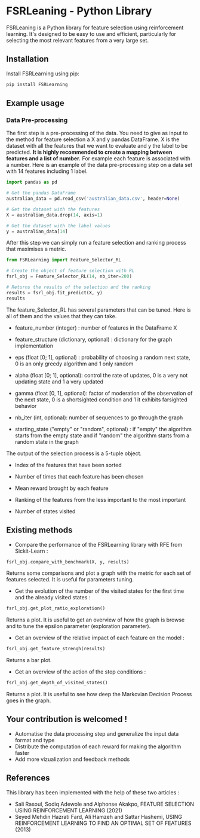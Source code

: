 # FSRLeaning - Python Library

FSRLeaning is a Python library for feature selection using reinforcement learning. It's designed to be easy to use and efficient, particularly for selecting the most relevant features from a very large set.

## Installation

Install FSRLearning using pip:

```bash
pip install FSRLearning
```

## Example usage

### Data Pre-processing

The first step is a pre-processing of the data. You need to give as input to the method for feature selection a X and y pandas DataFrame. X is the dataset with all the features that we want to evaluate and y the label to be predicted. **It is highly recommended to create a mapping between features and a list of number.** For example each feature is associated with a number. Here is an example of the data pre-processing step on a data set with 14 features including 1 label.
```python
import pandas as pd

# Get the pandas DataFrame
australian_data = pd.read_csv('australian_data.csv', header=None)

# Get the dataset with the features
X = australian_data.drop(14, axis=1)

# Get the dataset with the label values
y = australian_data[14]
```

After this step we can simply run a feature selection and ranking process that maximises a metric. 

```python
from FSRLearning import Feature_Selector_RL

# Create the object of feature selection with RL
fsrl_obj = Feature_Selector_RL(14, nb_iter=200)

# Returns the results of the selection and the ranking
results = fsrl_obj.fit_predict(X, y)
results
```

The feature_Selector_RL has several parameters that can be tuned. Here is all of them and the values that they can take.

- feature_number (integer) : number of features in the DataFrame X

- feature_structure (dictionary, optional) : dictionary for the graph implementation
- eps (float [0; 1], optional) : probability of choosing a random next state, 0 is an only greedy algorithm and 1 only random
- alpha (float [0; 1], optional): control the rate of updates, 0 is a very not updating state and 1 a very updated
- gamma (float [0, 1], optional): factor of moderation of the observation of the next state, 0 is a shortsighted condition and 1 it exhibits farsighted behavior
- nb_iter (int, optional): number of sequences to go through the graph
- starting_state ("empty" or "random", optional) : if "empty" the algorithm starts from the empty state and if "random" the algorithm starts from a random state in the graph 

The output of the selection process is a 5-tuple object.

- Index of the features that have been sorted

- Number of times that each feature has been chosen
- Mean reward brought by each feature
- Ranking of the features from the less important to the most important
- Number of states visited


## Existing methods

- Compare the performance of the FSRLearning library with RFE from Sickit-Learn :

```python
fsrl_obj.compare_with_benchmark(X, y, results)
```
Returns some comparisons and plot a graph with the metric for each set of features selected. It is useful for parameters tuning. 

- Get the evolution of the number of the visited states for the first time and the already visited states :

```python
fsrl_obj.get_plot_ratio_exploration()
```
Returns a plot. It is useful to get an overview of how the graph is browse and to tune the epsilon parameter (exploration parameter).

- Get an overview of the relative impact of each feature on the model :

```python
fsrl_obj.get_feature_strengh(results)
```

Returns a bar plot.

- Get an overview of the action of the stop conditions :

```python
fsrl_obj.get_depth_of_visited_states()
```

Returns a plot. It is useful to see how deep the Markovian Decision Process goes in the graph. 

## Your contribution is welcomed !

- Automatise the data processing step and generalize the input data format and type
- Distribute the computation of each reward for making the algorithm faster
- Add more vizualization and feedback methods

## References

This library has been implemented with the help of these two articles :
- Sali Rasoul, Sodiq Adewole and Alphonse Akakpo, FEATURE SELECTION USING REINFORCEMENT LEARNING (2021)
- Seyed Mehdin Hazrati Fard, Ali Hamzeh and Sattar Hashemi, USING REINFORCEMENT LEARNING TO FIND AN OPTIMAL SET OF FEATURES (2013)

